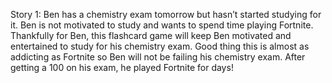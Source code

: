 Story 1:
Ben has a chemistry exam tomorrow but hasn’t started studying for it. Ben is not motivated to study and wants to spend time playing Fortnite. 
Thankfully for Ben, this flashcard game will keep Ben motivated and entertained to study for his chemistry exam. Good thing this is almost as 
addicting as Fortnite so Ben will not be failing his chemistry exam. After getting a 100 on his exam, he played Fortnite for days!
